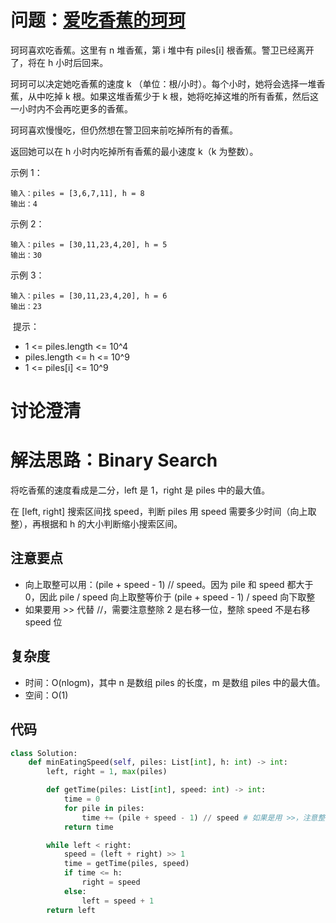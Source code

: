 # 问题：[爱吃香蕉的珂珂](https://leetcode.cn/problems/koko-eating-bananas/)

珂珂喜欢吃香蕉。这里有 n 堆香蕉，第 i 堆中有 piles[i] 根香蕉。警卫已经离开了，将在 h 小时后回来。

珂珂可以决定她吃香蕉的速度 k （单位：根/小时）。每个小时，她将会选择一堆香蕉，从中吃掉 k 根。如果这堆香蕉少于 k 根，她将吃掉这堆的所有香蕉，然后这一小时内不会再吃更多的香蕉。  

珂珂喜欢慢慢吃，但仍然想在警卫回来前吃掉所有的香蕉。

返回她可以在 h 小时内吃掉所有香蕉的最小速度 k（k 为整数）。

示例 1：

```
输入：piles = [3,6,7,11], h = 8
输出：4
```

示例 2：

```
输入：piles = [30,11,23,4,20], h = 5
输出：30
```

示例 3：

```
输入：piles = [30,11,23,4,20], h = 6
输出：23
```

 提示：

- 1 <= piles.length <= 10^4
- piles.length <= h <= 10^9
- 1 <= piles[i] <= 10^9

# 讨论澄清


# 解法思路：Binary Search

将吃香蕉的速度看成是二分，left 是 1，right 是 piles 中的最大值。

在 [left, right] 搜索区间找 speed，判断 piles 用 speed 需要多少时间（向上取整），再根据和 h 的大小判断缩小搜索区间。

## 注意要点

- 向上取整可以用：(pile + speed - 1) // speed。因为 pile 和 speed 都大于 0，因此 pile / speed 向上取整等价于 (pile + speed - 1) / speed 向下取整
- 如果要用 >> 代替 //，需要注意整除 2 是右移一位，整除 speed 不是右移 speed 位

## 复杂度

- 时间：O(nlogm)，其中 n 是数组 piles 的长度，m 是数组 piles 中的最大值。
- 空间：O(1)

## 代码

```python
class Solution:
    def minEatingSpeed(self, piles: List[int], h: int) -> int:
        left, right = 1, max(piles)

        def getTime(piles: List[int], speed: int) -> int:
            time = 0
            for pile in piles:
                time += (pile + speed - 1) // speed # 如果是用 >>，注意整除 2 是右移一位
            return time

        while left < right:
            speed = (left + right) >> 1
            time = getTime(piles, speed)
            if time <= h:
                right = speed
            else:
                left = speed + 1
        return left
```
